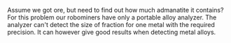 Assume we got ore, but need to find out how much admanatite it contains?
For this problem our robominers have only a portable alloy analyzer.
The analyzer can't detect the size of fraction for one metal with the required precision.
It can however give good results when detecting metal alloys.
